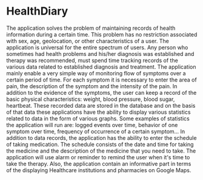 # HealthDiary

The application solves the problem of maintaining records of health information during a certain time.
This problem has no restriction associated with sex, age, geolocation, or other characteristics of a user. 
The application is universal for the entire spectrum of users. 
Any person who sometimes had health problems and his/her diagnosis was established and therapy was recommended, must spend time tracking records of the various data related to established diagnosis and treatment.
The application mainly enable a very simple way of monitoring flow of symptoms over a certain period of time.
For each symptom it is necessary to enter the area of pain, the description of the symptom and the intensity of the pain.
In addition to the evidence of the symptoms, the user can keep a record of the basic physical characteristics: weight, blood pressure, blood sugar, heartbeat.
These recorded data are stored in the database and on the basis of that data these applications have the ability to display various statistics related to data in the form of various graphs.
Some examples of statistics the application will run are: logged events over time, behavior of one symptom over time, frequency of occurrence of a certain symptom...
In addition to data records, the application has the ability to enter the schedule of taking medication. 
The schedule consists of the date and time for taking the medicine and the description of the medicine that you need to take. 
The application will use alarm or reminder to remind the user when it's time to take the therapy.
Also, the application contain an informative part in terms of the displaying Healthcare institutions and pharmacies on Google Maps.
